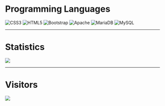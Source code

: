 # Programming Languages
![CSS3](https://img.shields.io/badge/css3-%231572B6.svg?style=for-the-badge&logo=css3&logoColor=white) ![HTML5](https://img.shields.io/badge/html5-%23E34F26.svg?style=for-the-badge&logo=html5&logoColor=white) ![Bootstrap](https://img.shields.io/badge/bootstrap-%238511FA.svg?style=for-the-badge&logo=bootstrap&logoColor=white) ![Apache](https://img.shields.io/badge/apache-%23D42029.svg?style=for-the-badge&logo=apache&logoColor=white) ![MariaDB](https://img.shields.io/badge/MariaDB-003545?style=for-the-badge&logo=mariadb&logoColor=white) ![MySQL](https://img.shields.io/badge/mysql-%2300000f.svg?style=for-the-badge&logo=mysql&logoColor=white) 

---

# Statistics
![](https://github-readme-streak-stats.herokuapp.com/?user=fivemsinglev&theme=dark&hide_border=true)<br/>

---

# Visitors
[![](https://visitcount.itsvg.in/api?id=fivemsinglev&icon=0&color=0)](https://visitcount.itsvg.in)
<!-- Proudly created with GPRM ( https://gprm.itsvg.in ) -->
